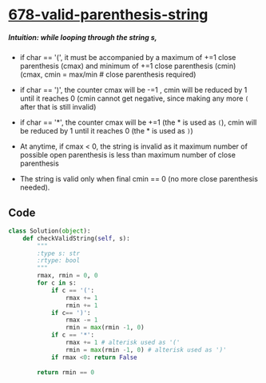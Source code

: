 # [678-valid-parenthesis-string](https://leetcode.com/problems/valid-parenthesis-string/)

##### Intuition: while looping through the string s,
* if char == '(', it must be accompanied by a maximum of +=1 close parenthesis (cmax) and minimum of +=1 close parenthesis (cmin)
(cmax, cmin = max/min # close parenthesis required) 
* if char == ')', the counter cmax will be -=1 , cmin will be reduced by 1 until it reaches 0 (cmin cannot get negative, since making any more `(` after that is still invalid)
* if char == '*', the counter cmax will be +=1 (the * is used as `(`), cmin will be reduced by 1 until it reaches 0 (the * is used as `)`)

* At anytime, if cmax < 0, the string is invalid as it maximum number of possible open parenthesis is less than maximum number of close parenthesis
* The string is valid only when final cmin == 0 (no more close parenthesis needed).

## Code

```python
class Solution(object):
    def checkValidString(self, s):
        """
        :type s: str
        :rtype: bool
        """
        rmax, rmin = 0, 0 
        for c in s:
            if c == '(':
                rmax += 1
                rmin += 1
            if c== ')':
                rmax -= 1
                rmin = max(rmin -1, 0)
            if c == '*':
                rmax += 1 # alterisk used as '('
                rmin = max(rmin -1, 0) # alterisk used as ')'
            if rmax <0: return False
        
        return rmin == 0
```
